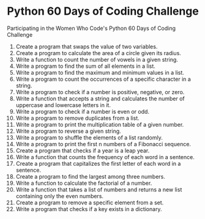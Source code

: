 # Python 60 Days of Coding Challenge
Participating in the Women Who Code's Python 60 Days of Coding Challenge

1. Create a program that swaps the value of two variables.
2. Create a program to calculate the area of a circle given its radius.
3. Write a function to count the number of vowels in a given string.
4. Write a program to find the sum of all elements in a list.
5. Write a program to find the maximum and minimum values in a list.
6. Write a program to count the occurrences of a specific character in a string.
7. Write a program to check if a number is positive, negative, or zero.
8. Write a function that accepts a string and calculates the number of uppercase and lowercase letters in it.
9. Write a program to check if a number is even or odd.
10. Write a program to remove duplicates from a list.
11. Write a program to print the multiplication table of a given number.
12. Write a program to reverse a given string.
13. Write a program to shuffle the elements of a list randomly.
14. Write a program to print the first n numbers of a Fibonacci sequence.
15. Create a program that checks if a year is a leap year.
16. Write a function that counts the frequency of each word in a sentence.
17. Create a program that capitalizes the first letter of each word in a sentence.
18. Create a program to find the largest among three numbers.
19. Write a function to calculate the factorial of a number.
20. Write a function that takes a list of numbers and returns a new list containing only the even numbers.
21. Create a program to remove a specific element from a set.
22. Write a program that checks if a key exists in a dictionary.
